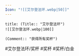 ```yaml
---
Icon: "![[艾尔登法环.webp|50]]"
---
```

```ad-common-platinum-trophy
title: (Title:: "艾尔登法环")
![[艾尔登法环.webp|100]]

(Comment:: "获得所有奖杯")
```

#艾尔登法环/奖杯 #奖杯 #奖杯/白金